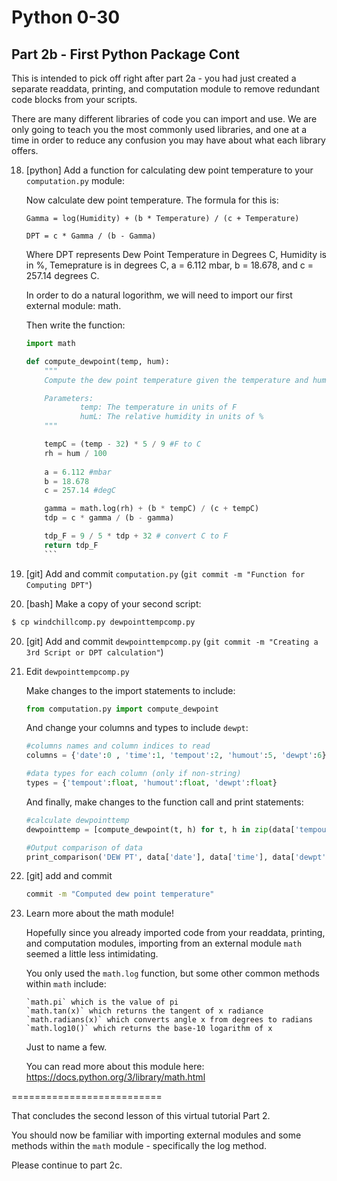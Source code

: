 Python 0-30
===========

Part 2b - First Python Package Cont
--------------------------------------
This is intended to pick off right after part 2a - 
you had just created a separate readdata, printing, 
and computation module to remove redundant code 
blocks from your scripts.

There are many different libraries of code you can import 
and use. We are only going to teach you the most commonly 
used libraries, and one at a time in order to reduce any 
confusion you may have about what each library offers.

18. [python] Add a function for calculating dew 
    point temperature to your `computation.py` module:

    Now calculate dew point temperature. The 
    formula for this is:
    
        Gamma = log(Humidity) + (b * Temperature) / (c + Temperature)
    
        DPT = c * Gamma / (b - Gamma)

    Where DPT represents Dew Point Temperature in 
    Degrees C, Humidity is in %, Temeprature is in 
    degrees C, a = 6.112 mbar, b = 18.678, and 
    c = 257.14 degrees C.

    In order to do a natural logorithm, we will 
    need to import our first external module: math.

    Then write the function:
    
    ```python
    import math

    def compute_dewpoint(temp, hum):
        """
        Compute the dew point temperature given the temperature and humidity

        Parameters:
                temp: The temperature in units of F
                humL: The relative humidity in units of %
        """

        tempC = (temp - 32) * 5 / 9 #F to C
        rh = hum / 100
        
        a = 6.112 #mbar
        b = 18.678
        c = 257.14 #degC

        gamma = math.log(rh) + (b * tempC) / (c + tempC)
        tdp = c * gamma / (b - gamma)

        tdp_F = 9 / 5 * tdp + 32 # convert C to F
        return tdp_F
        ```

18. [git] Add and commit `computation.py`
   (`git commit -m "Function for Computing DPT"`)

19. [bash] Make a copy of your second script:
   
   ```bash
   $ cp windchillcomp.py dewpointtempcomp.py
   ```

20. [git] Add and commit `dewpointtempcomp.py`
   (`git commit -m "Creating a 3rd Script or DPT calculation"`)

21. Edit `dewpointtempcomp.py` 

    Make changes to the import statements to include:

    ```python
    from computation.py import compute_dewpoint
    ```

    And change your columns and types to include `dewpt`:

    ```python
    #columns names and column indices to read
    columns = {'date':0 , 'time':1, 'tempout':2, 'humout':5, 'dewpt':6}

    #data types for each column (only if non-string)
    types = {'tempout':float, 'humout':float, 'dewpt':float}
    ```

    And finally, make changes to the function call and print statements:

    ```python
    #calculate dewpointtemp
    dewpointtemp = [compute_dewpoint(t, h) for t, h in zip(data['tempout'], data['humout'])]

    #Output comparison of data
    print_comparison('DEW PT', data['date'], data['time'], data['dewpt'], dewpointtemp)
    ```

22. [git] add and commit
    
    ```bash
    commit -m "Computed dew point temperature"
    ```

23. Learn more about the math module!

    Hopefully since you already imported code from 
    your readdata, printing, and computation modules, 
    importing from an external module `math` seemed 
    a little less intimidating.

    You only used the `math.log` function, but some 
    other common methods within `math` include:
    
        `math.pi` which is the value of pi
        `math.tan(x)` which returns the tangent of x radiance
        `math.radians(x)` which converts angle x from degrees to radians
        `math.log10()` which returns the base-10 logarithm of x
    
    Just to name a few.

    You can read more about this module here:
    https://docs.python.org/3/library/math.html

==========================

That concludes the second lesson of this virtual 
tutorial Part 2. 

You should now be familiar with importing external modules
and some methods within the `math` module - specifically 
the log method.

Please continue to part 2c.